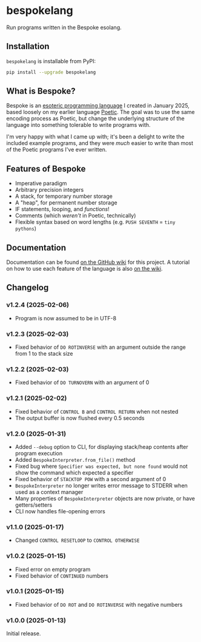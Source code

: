 # bespokelang

Run programs written in the Bespoke esolang.

## Installation

`bespokelang` is installable from PyPI:

```bash
pip install --upgrade bespokelang
```

## What is Bespoke?

Bespoke is an [esoteric programming language](https://esolangs.org/wiki/Esoteric_programming_language)
I created in January 2025, based loosely on my earlier language [Poetic](https://esolangs.org/wiki/Poetic_(esolang)).
The goal was to use the same encoding process as Poetic, but change the
underlying structure of the language into something tolerable to write programs
with.

I'm very happy with what I came up with; it's been a delight to write the
included example programs, and they were _much_ easier to write than most of the
Poetic programs I've ever written.

## Features of Bespoke

- Imperative paradigm
- Arbitrary precision integers
- A stack, for temporary number storage
- A "heap", for permanent number storage
- IF statements, looping, and _functions_!
- Comments (which _weren't_ in Poetic, technically)
- Flexible syntax based on word lengths (e.g. `PUSH SEVENTH` = `tiny pythons`)

## Documentation

Documentation can be found [on the GitHub wiki](https://github.com/WinslowJosiah/bespokelang/wiki/Documentation)
for this project. A tutorial on how to use each feature of the language is also
[on the wiki](https://github.com/WinslowJosiah/bespokelang/wiki/Tutorial).

## Changelog

### v1.2.4 (2025-02-06)

- Program is now assumed to be in UTF-8

### v1.2.3 (2025-02-03)

- Fixed behavior of `DO ROTINVERSE` with an argument outside the range from 1 to
the stack size

### v1.2.2 (2025-02-03)

- Fixed behavior of `DO TURNOVERN` with an argument of 0

### v1.2.1 (2025-02-02)

- Fixed behavior of `CONTROL B` and `CONTROL RETURN` when not nested
- The output buffer is now flushed every 0.5 seconds

### v1.2.0 (2025-01-31)

- Added `--debug` option to CLI, for displaying stack/heap contents after
program execution
- Added `BespokeInterpreter.from_file()` method
- Fixed bug where `Specifier was expected, but none found` would not show the
command which expected a specifier
- Fixed behavior of `STACKTOP POW` with a second argument of 0
- `BespokeInterpreter` no longer writes error message to STDERR when used as a
context manager
- Many properties of `BespokeInterpreter` objects are now private, or have
getters/setters
- CLI now handles file-opening errors

### v1.1.0 (2025-01-17)

- Changed `CONTROL RESETLOOP` to `CONTROL OTHERWISE`

### v1.0.2 (2025-01-15)

- Fixed error on empty program
- Fixed behavior of `CONTINUED` numbers

### v1.0.1 (2025-01-15)

- Fixed behavior of `DO ROT` and `DO ROTINVERSE` with negative numbers

### v1.0.0 (2025-01-13)

Initial release.
